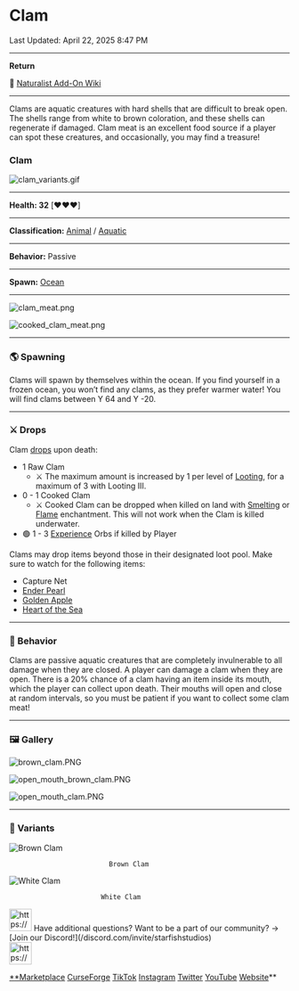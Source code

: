# Clam

Last Updated: April 22, 2025 8:47 PM

---

**Return**

🐻 [Naturalist Add-On Wiki](/www.notion.so/1a7a9a61c3f1800c8e32e893d6e7f430?pvs=21)

---

Clams are aquatic creatures with hard shells that are difficult to break open. The shells range from white to brown coloration, and these shells can regenerate if damaged. Clam meat is an excellent food source if a player can spot these creatures, and occasionally, you may find a treasure!

<aside>

### **Clam**

![clam_variants.gif](clam_variants.gif)

---

**Health: 32** [♥️♥️♥️]

---

**Classification:** [Animal](/minecraft.fandom.com/wiki/Animal) / [Aquatic](/minecraft.fandom.com/wiki/Aquatic)

---

**Behavior:** Passive

---

**Spawn:** [Ocean](/minecraft.wiki/w/Ocean)

---

![clam_meat.png](clam_meat.png)

![cooked_clam_meat.png](cooked_clam_meat.png)

</aside>

---

### 🌎 Spawning

Clams will spawn by themselves within the ocean. If you find yourself in a frozen ocean, you won’t find any clams, as they prefer warmer water! You will find clams between Y 64 and Y -20.

---

### ⚔️ Drops

Clam [drops](/minecraft.fandom.com/wiki/Drops) upon death:

- 1 Raw Clam
    - ⚔️ The maximum amount is increased by 1 per level of [Looting](/minecraft.fandom.com/wiki/Looting), for a maximum of 3 with Looting III.
- 0 - 1 Cooked Clam
    - ⚔️ Cooked Clam can be dropped when killed on land with [Smelting](/minecraft.fandom.com/wiki/Fire_Aspect) or [Flame](/minecraft.fandom.com/wiki/Flame) enchantment. This will not work when the Clam is killed underwater.
- 🟢 1 - 3 [Experience](/minecraft.fandom.com/wiki/Experience) Orbs if killed by Player

Clams may drop items beyond those in their designated loot pool. Make sure to watch for the following items:

- Capture Net
- [Ender Pearl](/minecraft.wiki/w/Ender_Pearl)
- [Golden Apple](/minecraft.wiki/w/Golden_Apple)
- [Heart of the Sea](/minecraft.wiki/w/Heart_of_the_Sea)

---

### 🧠 Behavior

Clams are passive aquatic creatures that are completely invulnerable to all damage when they are closed. A player can damage a clam when they are open. There is a 20% chance of a clam having an item inside its mouth, which the player can collect upon death. Their mouths will open and close at random intervals, so you must be patient if you want to collect some clam meat!

---

### 🖼️ Gallery

![brown_clam.PNG](brown_clam.png)

![open_mouth_brown_clam.PNG](open_mouth_brown_clam.png)

![open_mouth_clam.PNG](open_mouth_clam.png)

---

### 🎨 Variants

![                             Brown Clam](clam.gif)

                             Brown Clam

![                           White Clam](clam_white.gif)

                           White Clam

<aside>
<img src="https://www.notion.so/icons/headset_red.svg" alt="https://www.notion.so/icons/headset_red.svg" width="40px" /> Have additional questions? Want to be a part of our community? → [Join our Discord!](/discord.com/invite/starfishstudios)

</aside>

<aside>
<img src="https://www.notion.so/icons/star_red.svg" alt="https://www.notion.so/icons/star_red.svg" width="40px" />

[**Marketplace](/www.minecraft.net/en-us/marketplace/creator?name=Starfish%20Studios)      [CurseForge](/www.curseforge.com/members/starfish_studios/projects)      [TikTok](/www.tiktok.com/@starfishstudios)      [Instagram](/www.instagram.com/starfishstudiosinc/)      [Twitter](/twitter.com/starfishstudios)      [YouTube](/www.youtube.com/@starfishstudios)      [Website](/starfish-studios.com/)**

</aside>
